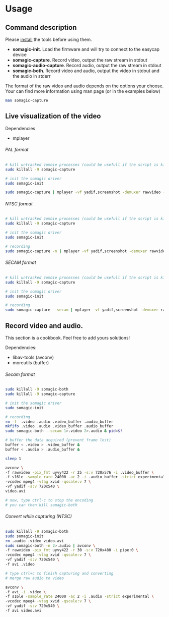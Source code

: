Usage
=====

Command description
-------------------


Please [install](installation.md) the tools before using them.

* **somagic-init**.
Load the firmware and will try to connect to the easycap device
* **somagic-capture**.
Record video, output the raw stream in stdout
* **somagic-audio-capture**.
Record audio, output the raw stream in stdout
* **somagic-both**.
Record video and audio, output the video in stdout and the audio in stderr

The format of the raw video and audio depends on the options your choose.
Your can find more information using man page (or in the examples below)
```bash
man somagic-capture
```


Live visualization of the video
-------------------------------

Dependencies
* mplayer

###### PAL format
```bash
# kill untracked zombie processes (could be usefull if the script is killed)
sudo killall -9 somagic-capture

# init the somagic driver
sudo somagic-init

sudo somagic-capture | mplayer -vf yadif,screenshot -demuxer rawvideo -rawvideo "pal:format=uyvy:fps=25" -aspect 4:3 -
```

###### NTSC format
```bash
# kill untracked zombie processes (could be usefull if the script is killed)
sudo killall -9 somagic-capture

# init the somagic driver
sudo somagic-init

# recording
sudo somagic-capture -n | mplayer -vf yadif,screenshot -demuxer rawvideo -rawvideo "ntsc:format=uyvy:fps=30000/1001" -aspect 4:3 -
```

###### SECAM format
```bash
# kill untracked zombie processes (could be usefull if the script is killed)
sudo killall -9 somagic-capture

# init the somagic driver
sudo somagic-init

# recording
sudo somagic-capture --secam | mplayer -vf yadif,screenshot -demuxer rawvideo -rawvideo "pal:format=uyvy:fps=25" -aspect 4:3 -
```

Record video and audio.
---------------------------------------

This section is a cookbook. Feel free to add yours solutions!

Dependencies:
* libav-tools (avconv)
* moreutils   (buffer)

###### Secam format

``` bash
sudo killall -9 somagic-both
sudo killall -9 somagic-capture

# init the somagic driver
sudo somagic-init

# recording
rm -f  .video .audio .video_buffer .audio_buffer
mkfifo .video .audio .video_buffer .audio_buffer
sudo somagic-both --secam 1>.video 2>.audio & pid=$!

# buffer the data acquired (prevent frame lost)
buffer < .video > .video_buffer &
buffer < .audio > .audio_buffer &

sleep 1

avconv \
-f rawvideo -pix_fmt uyvy422 -r 25 -s:v 720x576 -i .video_buffer \
-f s16le -sample_rate 24000 -ac 2 -i .audio_buffer -strict experimental \
-vcodec mpeg4 -vtag xvid -qscale:v 7 \
-vf yadif -s:v 720x540 \
video.avi

# now, type ctrl-c to stop the encoding
# you can then kill somagic-both
```

###### Convert while capturing (NTSC)

``` bash
sudo killall -9 somagic-both
sudo somagic-init
rm .audio .video video.avi
sudo somagic-both -n 2>.audio | avconv \
-f rawvideo -pix_fmt uyvy422 -r 30 -s:v 720x480 -i pipe:0 \
-vcodec mpeg4 -vtag xvid -qscale:v 7 \
-vf yadif -s:v 720x540 \
-f avi .video

# type ctrl+c to finish capturing and converting
# merge raw audio to video

avconv \
-f avi -i .video \
-f s16le -sample_rate 24000 -ac 2 -i .audio -strict experimental \
-vcodec mpeg4 -vtag xvid -qscale:v 7 \
-vf yadif -s:v 720x540 \
-f avi video.avi

```




